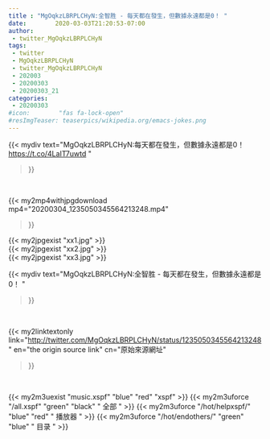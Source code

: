 ```yaml
---
title : "MgOqkzLBRPLCHyN:全智胜 - 每天都在發生，但數據永遠都是0！ "
date:        2020-03-03T21:20:53-07:00
author:
 - twitter_MgOqkzLBRPLCHyN
tags:
 - twitter
 - MgOqkzLBRPLCHyN
 - twitter_MgOqkzLBRPLCHyN
 - 202003
 - 20200303
 - 20200303_21
categories:
 - 20200303
#icon:        "fas fa-lock-open"
#resImgTeaser: teaserpics/wikipedia.org/emacs-jokes.png
---
```


{{< mydiv text="MgOqkzLBRPLCHyN:每天都在發生，但數據永遠都是0！ https://t.co/4LaIT7uwtd "
>}}
<br>


{{< my2mp4withjpgdownload mp4="20200304_1235050345564213248.mp4"
>}}

{{< my2jpgexist "xx1.jpg" >}}<br>
{{< my2jpgexist "xx2.jpg" >}}<br>
{{< my2jpgexist "xx3.jpg" >}}<br>



{{< mydiv text="MgOqkzLBRPLCHyN:全智胜 - 每天都在發生，但數據永遠都是0！ "
>}}
<br>

{{< my2linktextonly link="http://twitter.com/MgOqkzLBRPLCHyN/status/1235050345564213248"
en="the origin source link" cn="原始來源網址"
>}}


<br>

{{< my2m3uexist "music.xspf"        "blue"   "red"    "xspf" >}} {{< my2m3uforce "/all.xspf"         "green"  "black"  " 全部 " >}} {{< my2m3uforce "/hot/helpxspf/"    "blue"   "red"    " 播放器 " >}} {{< my2m3uforce "/hot/endothers/"   "green"  "blue"   " 目录 " >}} 
